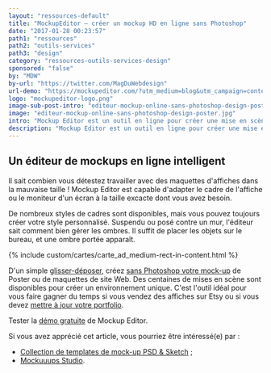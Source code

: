 ```yaml
---
layout: "ressources-default"
title: "MockupEditor – créer un mockup HD en ligne sans Photoshop"
date: "2017-01-28 00:23:57"
path1: "ressources"
path2: "outils-services"
path3: "design"
category: "ressources-outils-services-design"
sponsored: "false"
by: "MDW"
by-url: "https://twitter.com/MagDuWebdesign"
url-demo: "https://mockupeditor.com/?utm_medium=blog&utm_campaign=content&utm_source=magazineduwebdesign"
logo: "mockupeditor-logo.png"
image-sub-post-intro: "editeur-mockup-online-sans-photoshop-design-poster.jpg"
image: "editeur-mockup-online-sans-photoshop-design-poster.jpg"
intro: "Mockup Editor est un outil en ligne pour créer une mise en scène haute définition de votre design d'affiche et de site Web."
description: "Mockup Editor est un outil en ligne pour créer une mise en scène haute définition de votre desigtn d'affiche et de site Web."
---
```


## Un éditeur de mockups en ligne intelligent

Il sait combien vous détestez travailler avec des maquettes d'affiches dans la mauvaise taille ! Mockup Editor est capable d'adapter le cadre de l'affiche ou le moniteur d'un écran à la taille excacte dont vous avez besoin.

De nombreux styles de cadres sont disponibles, mais vous pouvez toujours créer votre style personnalisé. Suspendu ou posé contre un mur, l'éditeur sait comment bien gérer les ombres. Il suffit de placer les objets sur le bureau, et une ombre portée apparaît.

{% include custom/cartes/carte_ad_medium-rect-in-content.html %}

D'un simple [glisser-déposer](http://www.magazineduwebdesign.com/drag-and-drop-astuces-experience-utilisateur/), créez [sans Photoshop votre mock-up](http://www.magazineduwebdesign.com/conseils/guides/8-etapes-pour-creer-un-mockup-sans-photoshop/) de Poster ou de maquettes de site Web.
Des centaines de mises en scène sont disponibles pour créer un environnement unique. C'est l'outil idéal pour vous faire gagner du temps si vous vendez des affiches sur Etsy ou si vous devez [mettre à jour votre portfolio](http://www.magazineduwebdesign.com/conseils/guides/6-etapes-pour-foirer-le-design-de-son-portfolio/).

Tester la [démo gratuite][fda557e7] de Mockup Editor.

Si vous avez apprécié cet article, vous pourriez être intéressé(e) par :
- [Collection de templates de mock-up PSD & Sketch](http://www.magazineduwebdesign.com/ressources/mockups/) ;
- [Mockuuups Studio](http://www.magazineduwebdesign.com/ressources/outils-services/design/mockuuups-studio-appli-gratuite-de-creation-de-mock-up-pour-macos-et-windows/).

[fda557e7]: https://mockupeditor.com/?utm_medium=blog&utm_campaign=content&utm_source=magazineduwebdesign "démo gratuit mockup editor"
